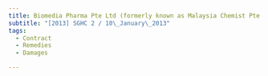 ```yaml
---
title: Biomedia Pharma Pte Ltd (formerly known as Malaysia Chemist Pte Ltd) v TAC Distribution 
subtitle: "[2013] SGHC 2 / 10\_January\_2013"
tags:
  - Contract
  - Remedies
  - Damages

---
```


